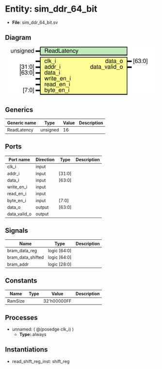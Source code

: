 
# Entity: sim_ddr_64_bit 
- **File**: sim_ddr_64_bit.sv

## Diagram
![Diagram](sim_ddr_64_bit.svg "Diagram")
## Generics

| Generic name | Type     | Value | Description |
| ------------ | -------- | ----- | ----------- |
| ReadLatency  | unsigned | 16    |             |

## Ports

| Port name    | Direction | Type   | Description |
| ------------ | --------- | ------ | ----------- |
| clk_i        | input     |        |             |
| addr_i       | input     | [31:0] |             |
| data_i       | input     | [63:0] |             |
| write_en_i   | input     |        |             |
| read_en_i    | input     |        |             |
| byte_en_i    | input     | [7:0]  |             |
| data_o       | output    | [63:0] |             |
| data_valid_o | output    |        |             |

## Signals

| Name              | Type         | Description |
| ----------------- | ------------ | ----------- |
| bram_data_reg     | logic [64:0] |             |
| bram_data_shifted | logic [64:0] |             |
| bram_addr         | logic [28:0] |             |

## Constants

| Name    | Type | Value       | Description |
| ------- | ---- | ----------- | ----------- |
| RamSize |      | 32'h00000FF |             |

## Processes
- unnamed: ( @(posedge clk_i) )
  - **Type:** always

## Instantiations

- read_shift_reg_inst: shift_reg
